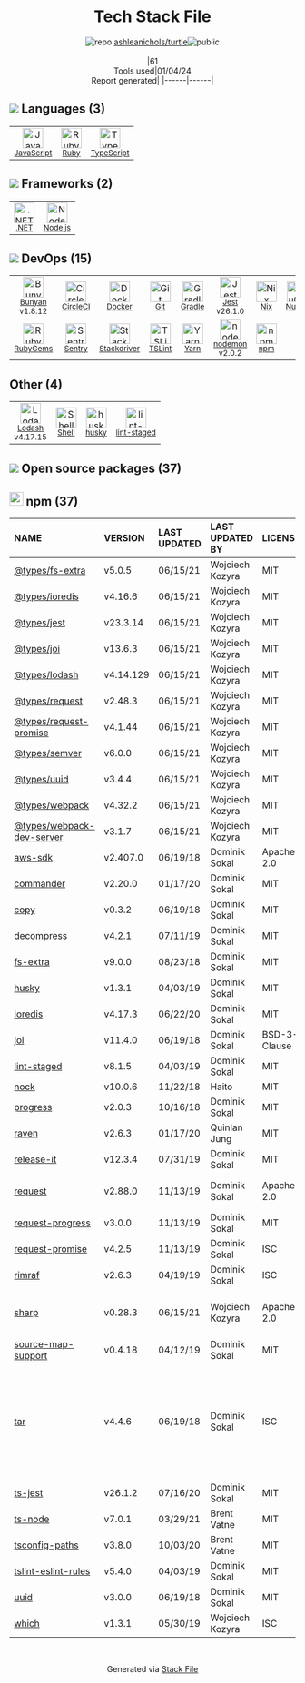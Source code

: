 <!--
&lt;--- Readme.md Snippet without images Start ---&gt;
## Tech Stack
ashleanichols/turtle is built on the following main stack:

- [CircleCI](https://circleci.com/) – Continuous Integration
- [Sentry](https://sentry.io/welcome/?utm_source=stackshare&utm_medium=link&utm_campaign=profile) – Exception Monitoring
- [Stackdriver](https://cloud.google.com/stackdriver/) – Cloud Monitoring
- [Jest](http://facebook.github.io/jest/) – Javascript Testing Framework
- [Gradle](https://www.gradle.org/) – Java Build Tools
- [Ruby](https://www.ruby-lang.org) – Languages
- [Node.js](http://nodejs.org/) – Frameworks (Full Stack)
- [.NET](http://www.microsoft.com/net/) – Frameworks (Full Stack)
- [JavaScript](https://developer.mozilla.org/en-US/docs/Web/JavaScript) – Languages
- [TypeScript](http://www.typescriptlang.org) – Languages
- [Lodash](https://lodash.com) – Javascript Utilities & Libraries
- [Nix](http://nixos.org/nix) – Package Managers
- [Shell](https://en.wikipedia.org/wiki/Shell_script) – Shells
- [TSLint](https://github.com/palantir/tslint) – Code Review
- [nodemon](http://nodemon.io/) – node.js Application Monitoring
- [Yarn](https://yarnpkg.com/) – Front End Package Manager
- [Bunyan](https://github.com/trentm/node-bunyan) – Logging Tools
- [Docker](https://www.docker.com/) – Virtual Machine Platforms & Containers

Full tech stack [here](/techstack.md)

&lt;--- Readme.md Snippet without images End ---&gt;

&lt;--- Readme.md Snippet with images Start ---&gt;
## Tech Stack
ashleanichols/turtle is built on the following main stack:

- <img width='25' height='25' src='https://img.stackshare.io/service/190/CvqrSSFs_400x400.jpg' alt='CircleCI'/> [CircleCI](https://circleci.com/) – Continuous Integration
- <img width='25' height='25' src='https://img.stackshare.io/service/191/default_9262326592c97828a2a4299dec085a3674dd05f4.png' alt='Sentry'/> [Sentry](https://sentry.io/welcome/?utm_source=stackshare&utm_medium=link&utm_campaign=profile) – Exception Monitoring
- <img width='25' height='25' src='https://img.stackshare.io/service/734/lHYLxJV3_400x400.jpg' alt='Stackdriver'/> [Stackdriver](https://cloud.google.com/stackdriver/) – Cloud Monitoring
- <img width='25' height='25' src='https://img.stackshare.io/service/830/jest.png' alt='Jest'/> [Jest](http://facebook.github.io/jest/) – Javascript Testing Framework
- <img width='25' height='25' src='https://img.stackshare.io/service/975/gradlephant-social-black-bg.png' alt='Gradle'/> [Gradle](https://www.gradle.org/) – Java Build Tools
- <img width='25' height='25' src='https://img.stackshare.io/service/989/ruby.png' alt='Ruby'/> [Ruby](https://www.ruby-lang.org) – Languages
- <img width='25' height='25' src='https://img.stackshare.io/service/1011/n1JRsFeB_400x400.png' alt='Node.js'/> [Node.js](http://nodejs.org/) – Frameworks (Full Stack)
- <img width='25' height='25' src='https://img.stackshare.io/service/1014/IoPy1dce_400x400.png' alt='.NET'/> [.NET](http://www.microsoft.com/net/) – Frameworks (Full Stack)
- <img width='25' height='25' src='https://img.stackshare.io/service/1209/javascript.jpeg' alt='JavaScript'/> [JavaScript](https://developer.mozilla.org/en-US/docs/Web/JavaScript) – Languages
- <img width='25' height='25' src='https://img.stackshare.io/service/1612/bynNY5dJ.jpg' alt='TypeScript'/> [TypeScript](http://www.typescriptlang.org) – Languages
- <img width='25' height='25' src='https://img.stackshare.io/service/2438/lodash.png' alt='Lodash'/> [Lodash](https://lodash.com) – Javascript Utilities & Libraries
- <img width='25' height='25' src='https://img.stackshare.io/service/4348/ET9J1uY-_400x400.png' alt='Nix'/> [Nix](http://nixos.org/nix) – Package Managers
- <img width='25' height='25' src='https://img.stackshare.io/service/4631/default_c2062d40130562bdc836c13dbca02d318205a962.png' alt='Shell'/> [Shell](https://en.wikipedia.org/wiki/Shell_script) – Shells
- <img width='25' height='25' src='https://img.stackshare.io/service/5561/303157.png' alt='TSLint'/> [TSLint](https://github.com/palantir/tslint) – Code Review
- <img width='25' height='25' src='https://img.stackshare.io/service/5577/preview.png' alt='nodemon'/> [nodemon](http://nodemon.io/) – node.js Application Monitoring
- <img width='25' height='25' src='https://img.stackshare.io/service/5848/44mC-kJ3.jpg' alt='Yarn'/> [Yarn](https://yarnpkg.com/) – Front End Package Manager
- <img width='25' height='25' src='https://img.stackshare.io/service/10249/no-img-open-source.png' alt='Bunyan'/> [Bunyan](https://github.com/trentm/node-bunyan) – Logging Tools
- <img width='25' height='25' src='https://img.stackshare.io/service/586/n4u37v9t_400x400.png' alt='Docker'/> [Docker](https://www.docker.com/) – Virtual Machine Platforms & Containers

Full tech stack [here](/techstack.md)

&lt;--- Readme.md Snippet with images End ---&gt;
-->
<div align="center">

# Tech Stack File
![](https://img.stackshare.io/repo.svg "repo") [ashleanichols/turtle](https://github.com/ashleanichols/turtle)![](https://img.stackshare.io/public_badge.svg "public")
<br/><br/>
|61<br/>Tools used|01/04/24 <br/>Report generated|
|------|------|
</div>

## <img src='https://img.stackshare.io/languages.svg'/> Languages (3)
<table><tr>
  <td align='center'>
  <img width='36' height='36' src='https://img.stackshare.io/service/1209/javascript.jpeg' alt='JavaScript'>
  <br>
  <sub><a href="https://developer.mozilla.org/en-US/docs/Web/JavaScript">JavaScript</a></sub>
  <br>
  <sub></sub>
</td>

<td align='center'>
  <img width='36' height='36' src='https://img.stackshare.io/service/989/ruby.png' alt='Ruby'>
  <br>
  <sub><a href="https://www.ruby-lang.org">Ruby</a></sub>
  <br>
  <sub></sub>
</td>

<td align='center'>
  <img width='36' height='36' src='https://img.stackshare.io/service/1612/bynNY5dJ.jpg' alt='TypeScript'>
  <br>
  <sub><a href="http://www.typescriptlang.org">TypeScript</a></sub>
  <br>
  <sub></sub>
</td>

</tr>
</table>

## <img src='https://img.stackshare.io/frameworks.svg'/> Frameworks (2)
<table><tr>
  <td align='center'>
  <img width='36' height='36' src='https://img.stackshare.io/service/1014/IoPy1dce_400x400.png' alt='.NET'>
  <br>
  <sub><a href="http://www.microsoft.com/net/">.NET</a></sub>
  <br>
  <sub></sub>
</td>

<td align='center'>
  <img width='36' height='36' src='https://img.stackshare.io/service/1011/n1JRsFeB_400x400.png' alt='Node.js'>
  <br>
  <sub><a href="http://nodejs.org/">Node.js</a></sub>
  <br>
  <sub></sub>
</td>

</tr>
</table>

## <img src='https://img.stackshare.io/devops.svg'/> DevOps (15)
<table><tr>
  <td align='center'>
  <img width='36' height='36' src='https://img.stackshare.io/service/10249/no-img-open-source.png' alt='Bunyan'>
  <br>
  <sub><a href="https://github.com/trentm/node-bunyan">Bunyan</a></sub>
  <br>
  <sub>v1.8.12</sub>
</td>

<td align='center'>
  <img width='36' height='36' src='https://img.stackshare.io/service/190/CvqrSSFs_400x400.jpg' alt='CircleCI'>
  <br>
  <sub><a href="https://circleci.com/">CircleCI</a></sub>
  <br>
  <sub></sub>
</td>

<td align='center'>
  <img width='36' height='36' src='https://img.stackshare.io/service/586/n4u37v9t_400x400.png' alt='Docker'>
  <br>
  <sub><a href="https://www.docker.com/">Docker</a></sub>
  <br>
  <sub></sub>
</td>

<td align='center'>
  <img width='36' height='36' src='https://img.stackshare.io/service/1046/git.png' alt='Git'>
  <br>
  <sub><a href="http://git-scm.com/">Git</a></sub>
  <br>
  <sub></sub>
</td>

<td align='center'>
  <img width='36' height='36' src='https://img.stackshare.io/service/975/gradlephant-social-black-bg.png' alt='Gradle'>
  <br>
  <sub><a href="https://www.gradle.org/">Gradle</a></sub>
  <br>
  <sub></sub>
</td>

<td align='center'>
  <img width='36' height='36' src='https://img.stackshare.io/service/830/jest.png' alt='Jest'>
  <br>
  <sub><a href="http://facebook.github.io/jest/">Jest</a></sub>
  <br>
  <sub>v26.1.0</sub>
</td>

<td align='center'>
  <img width='36' height='36' src='https://img.stackshare.io/service/4348/ET9J1uY-_400x400.png' alt='Nix'>
  <br>
  <sub><a href="http://nixos.org/nix">Nix</a></sub>
  <br>
  <sub></sub>
</td>

<td align='center'>
  <img width='36' height='36' src='https://img.stackshare.io/service/2637/6I3oEOP4_400x400.jpg' alt='NuGet'>
  <br>
  <sub><a href="https://www.nuget.org/">NuGet</a></sub>
  <br>
  <sub></sub>
</td>

</tr>
<tr>
  <td align='center'>
  <img width='36' height='36' src='https://img.stackshare.io/service/12795/5jL6-BA5_400x400.jpeg' alt='RubyGems'>
  <br>
  <sub><a href="https://rubygems.org/">RubyGems</a></sub>
  <br>
  <sub></sub>
</td>

<td align='center'>
  <img width='36' height='36' src='https://img.stackshare.io/service/191/default_9262326592c97828a2a4299dec085a3674dd05f4.png' alt='Sentry'>
  <br>
  <sub><a href="https://sentry.io/welcome/?utm_source=stackshare&utm_medium=link&utm_campaign=profile">Sentry</a></sub>
  <br>
  <sub></sub>
</td>

<td align='center'>
  <img width='36' height='36' src='https://img.stackshare.io/service/734/lHYLxJV3_400x400.jpg' alt='Stackdriver'>
  <br>
  <sub><a href="https://cloud.google.com/stackdriver/">Stackdriver</a></sub>
  <br>
  <sub></sub>
</td>

<td align='center'>
  <img width='36' height='36' src='https://img.stackshare.io/service/5561/303157.png' alt='TSLint'>
  <br>
  <sub><a href="https://github.com/palantir/tslint">TSLint</a></sub>
  <br>
  <sub></sub>
</td>

<td align='center'>
  <img width='36' height='36' src='https://img.stackshare.io/service/5848/44mC-kJ3.jpg' alt='Yarn'>
  <br>
  <sub><a href="https://yarnpkg.com/">Yarn</a></sub>
  <br>
  <sub></sub>
</td>

<td align='center'>
  <img width='36' height='36' src='https://img.stackshare.io/service/5577/preview.png' alt='nodemon'>
  <br>
  <sub><a href="http://nodemon.io/">nodemon</a></sub>
  <br>
  <sub>v2.0.2</sub>
</td>

<td align='center'>
  <img width='36' height='36' src='https://img.stackshare.io/service/1120/lejvzrnlpb308aftn31u.png' alt='npm'>
  <br>
  <sub><a href="https://www.npmjs.com/">npm</a></sub>
  <br>
  <sub></sub>
</td>

</tr>
</table>

## Other (4)
<table><tr>
  <td align='center'>
  <img width='36' height='36' src='https://img.stackshare.io/service/2438/lodash.png' alt='Lodash'>
  <br>
  <sub><a href="https://lodash.com">Lodash</a></sub>
  <br>
  <sub>v4.17.15</sub>
</td>

<td align='center'>
  <img width='36' height='36' src='https://img.stackshare.io/service/4631/default_c2062d40130562bdc836c13dbca02d318205a962.png' alt='Shell'>
  <br>
  <sub><a href="https://en.wikipedia.org/wiki/Shell_script">Shell</a></sub>
  <br>
  <sub></sub>
</td>

<td align='center'>
  <img width='36' height='36' src='https://img.stackshare.io/service/9527/5502029.jpeg' alt='husky'>
  <br>
  <sub><a href="https://github.com/typicode/husky">husky</a></sub>
  <br>
  <sub></sub>
</td>

<td align='center'>
  <img width='36' height='36' src='https://img.stackshare.io/service/10577/11071.jpeg' alt='lint-staged'>
  <br>
  <sub><a href="https://github.com/okonet/lint-staged">lint-staged</a></sub>
  <br>
  <sub></sub>
</td>

</tr>
</table>


## <img src='https://img.stackshare.io/group.svg' /> Open source packages (37)</h2>

## <img width='24' height='24' src='https://img.stackshare.io/service/1120/lejvzrnlpb308aftn31u.png'/> npm (37)

|NAME|VERSION|LAST UPDATED|LAST UPDATED BY|LICENSE|VULNERABILITIES|
|:------|:------|:------|:------|:------|:------|
|[@types/fs-extra](https://www.npmjs.com/@types/fs-extra)|v5.0.5|06/15/21|Wojciech Kozyra |MIT|N/A|
|[@types/ioredis](https://www.npmjs.com/@types/ioredis)|v4.16.6|06/15/21|Wojciech Kozyra |MIT|N/A|
|[@types/jest](https://www.npmjs.com/@types/jest)|v23.3.14|06/15/21|Wojciech Kozyra |MIT|N/A|
|[@types/joi](https://www.npmjs.com/@types/joi)|v13.6.3|06/15/21|Wojciech Kozyra |MIT|N/A|
|[@types/lodash](https://www.npmjs.com/@types/lodash)|v4.14.129|06/15/21|Wojciech Kozyra |MIT|N/A|
|[@types/request](https://www.npmjs.com/@types/request)|v2.48.3|06/15/21|Wojciech Kozyra |MIT|N/A|
|[@types/request-promise](https://www.npmjs.com/@types/request-promise)|v4.1.44|06/15/21|Wojciech Kozyra |MIT|N/A|
|[@types/semver](https://www.npmjs.com/@types/semver)|v6.0.0|06/15/21|Wojciech Kozyra |MIT|N/A|
|[@types/uuid](https://www.npmjs.com/@types/uuid)|v3.4.4|06/15/21|Wojciech Kozyra |MIT|N/A|
|[@types/webpack](https://www.npmjs.com/@types/webpack)|v4.32.2|06/15/21|Wojciech Kozyra |MIT|N/A|
|[@types/webpack-dev-server](https://www.npmjs.com/@types/webpack-dev-server)|v3.1.7|06/15/21|Wojciech Kozyra |MIT|N/A|
|[aws-sdk](https://www.npmjs.com/aws-sdk)|v2.407.0|06/19/18|Dominik Sokal |Apache-2.0|[CVE-2020-28472](https://github.com/advisories/GHSA-rrc9-gqf8-8rwg) (High)|
|[commander](https://www.npmjs.com/commander)|v2.20.0|01/17/20|Dominik Sokal |MIT|N/A|
|[copy](https://www.npmjs.com/copy)|v0.3.2|06/19/18|Dominik Sokal |MIT|N/A|
|[decompress](https://www.npmjs.com/decompress)|v4.2.1|07/11/19|Dominik Sokal |MIT|N/A|
|[fs-extra](https://www.npmjs.com/fs-extra)|v9.0.0|08/23/18|Dominik Sokal |MIT|N/A|
|[husky](https://www.npmjs.com/husky)|v1.3.1|04/03/19|Dominik Sokal |MIT|N/A|
|[ioredis](https://www.npmjs.com/ioredis)|v4.17.3|06/22/20|Dominik Sokal |MIT|N/A|
|[joi](https://www.npmjs.com/joi)|v11.4.0|06/19/18|Dominik Sokal |BSD-3-Clause|N/A|
|[lint-staged](https://www.npmjs.com/lint-staged)|v8.1.5|04/03/19|Dominik Sokal |MIT|N/A|
|[nock](https://www.npmjs.com/nock)|v10.0.6|11/22/18|Haito |MIT|N/A|
|[progress](https://www.npmjs.com/progress)|v2.0.3|10/16/18|Dominik Sokal |MIT|N/A|
|[raven](https://www.npmjs.com/raven)|v2.6.3|01/17/20|Quinlan Jung |MIT|N/A|
|[release-it](https://www.npmjs.com/release-it)|v12.3.4|07/31/19|Dominik Sokal |MIT|N/A|
|[request](https://www.npmjs.com/request)|v2.88.0|11/13/19|Dominik Sokal |Apache-2.0|[CVE-2023-28155](https://github.com/advisories/GHSA-p8p7-x288-28g6) (Moderate)|
|[request-progress](https://www.npmjs.com/request-progress)|v3.0.0|11/13/19|Dominik Sokal |MIT|N/A|
|[request-promise](https://www.npmjs.com/request-promise)|v4.2.5|11/13/19|Dominik Sokal |ISC|N/A|
|[rimraf](https://www.npmjs.com/rimraf)|v2.6.3|04/19/19|Dominik Sokal |ISC|N/A|
|[sharp](https://www.npmjs.com/sharp)|v0.28.3|06/15/21|Wojciech Kozyra |Apache-2.0|[](https://github.com/advisories/GHSA-54xq-cgqr-rpm3) (High)<br/>[CVE-2022-29256](https://github.com/advisories/GHSA-gp95-ppv5-3jc5) (Moderate)|
|[source-map-support](https://www.npmjs.com/source-map-support)|v0.4.18|04/12/19|Dominik Sokal |MIT|N/A|
|[tar](https://www.npmjs.com/tar)|v4.4.6|06/19/18|Dominik Sokal |ISC|[CVE-2021-37712](https://github.com/advisories/GHSA-qq89-hq3f-393p) (High)<br/>[CVE-2021-37713](https://github.com/advisories/GHSA-5955-9wpr-37jh) (High)<br/>[CVE-2021-32803](https://github.com/advisories/GHSA-r628-mhmh-qjhw) (High)<br/>[CVE-2021-37701](https://github.com/advisories/GHSA-9r2w-394v-53qc) (High)<br/>[CVE-2021-32804](https://github.com/advisories/GHSA-3jfq-g458-7qm9) (High)|
|[ts-jest](https://www.npmjs.com/ts-jest)|v26.1.2|07/16/20|Dominik Sokal |MIT|N/A|
|[ts-node](https://www.npmjs.com/ts-node)|v7.0.1|03/29/21|Brent Vatne |MIT|N/A|
|[tsconfig-paths](https://www.npmjs.com/tsconfig-paths)|v3.8.0|10/03/20|Brent Vatne |MIT|N/A|
|[tslint-eslint-rules](https://www.npmjs.com/tslint-eslint-rules)|v5.4.0|04/03/19|Dominik Sokal |MIT|N/A|
|[uuid](https://www.npmjs.com/uuid)|v3.0.0|06/19/18|Dominik Sokal |MIT|N/A|
|[which](https://www.npmjs.com/which)|v1.3.1|05/30/19|Wojciech Kozyra |ISC|N/A|

<br/>
<div align='center'>

Generated via [Stack File](https://github.com/marketplace/stack-file)
